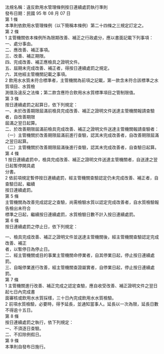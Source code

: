 法規名稱：違反飲用水管理條例按日連續處罰執行準則  
發布日期：民國 95 年 08 月 07 日  
第 1 條  
本準則依飲用水管理條例（以下簡稱本條例）第二十四條之三規定訂定之。  
第 2 條  
1 主管機關依本條例所為限期改善、補正之行政處分，應以書面記載下列事項：  
一、處分事由。  
二、應改善、補正事項。  
三、改善、補正期限。  
四、完成改善、補正應檢具之證明文件。  
五、屆期未完成改善、補正者，得按日連續處罰之規定。  
六、其他經主管機關記載之事項。  
2 飲用水水質未符合標準者，主管機關為前項之記載，第一款含未符合該標準之水質項目、水質檢  
測值及違反之法條；第二款含應符合飲用水水質標準項目之管制限值。  
第 3 條  
按日連續處罰之起算日，依下列規定：  
一、未於改善期限屆滿前檢具完成改善、補正之證明文件送達主管機關報請查驗者，自改善期限  
屆滿之翌日起算。  
二、於改善期限屆滿前檢具完成改善、補正之證明文件送達主管機關報請查驗者：  
（一）主管機關於改善期限屆滿前進行查驗，認其未完成改善者，自改善期限屆滿之翌日起算。  
（二）主管機關於改善期限屆滿後進行查驗，認其未完成改善者，自查驗日起算。  
第 4 條  
1 按日連續處罰中，檢具完成改善、補正之證明文件送達主管機關者，自送達之翌日起暫停開具處  
分書。  
2 依前項規定暫停按日連續處罰，經主管機關查驗認定仍未完成改善、補正者，自查驗日起，繼續  
按日連續處罰。  
第 5 條  
主管機關為改善完成認定之查驗，尚需檢驗水質以認定完成改善者，自水質檢驗報告檢出未符合  
標準之日起，繼續按日連續處罰，水質檢驗日數不計入按日連續處罰。  
第 6 條  
按日連續處罰之停止日，依下列規定：  


一、檢具完成改善、補正之證明文件並送達主管機關後，經主管機關查驗認定完成改善、補正  
者，以暫停日為停止日。  
二、經主管機關或目的事業主管機關命停業者，自其停業日起，停止按日連續處罰。  
三、自報停業進行改善，經主管機關查證屬實者，自停業日起，停止按日連續處罰。  
第 7 條  
1 主管機關進行改善、補正完成之認定查驗，應自收受改善、補正證明文件之翌日起七日內完成書  
面審核或飲用水水質採樣，三十日內完成飲用水水質檢驗。  
2 前項水質檢驗，必要時，得予延長，並通知當事人。延長以一次為限，延長日數不得逾十五日。  
第 8 條  
按日連續處罰之執行，依下列規定：  
一、不須逐日查驗。  
二、不扣除例假日。  
第 9 條  
本準則自發布日施行。  


